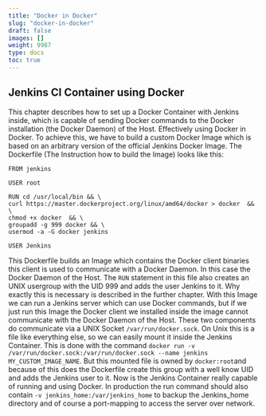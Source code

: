 ```yaml
---
title: "Docker in Docker"
slug: "docker-in-docker"
draft: false
images: []
weight: 9987
type: docs
toc: true
---
```


## Jenkins CI Container using Docker
This chapter describes how to set up a Docker Container with Jenkins inside, which is capable of sending Docker commands to the Docker installation (the Docker Daemon) of the Host. Effectively using Docker in Docker. To achieve this, we have to build a custom Docker Image which is based on an arbitrary version of the official Jenkins Docker Image. The Dockerfile (The Instruction how to build the Image) looks like this:
```
FROM jenkins

USER root

RUN cd /usr/local/bin && \
curl https://master.dockerproject.org/linux/amd64/docker > docker  && \
chmod +x docker  && \
groupadd -g 999 docker && \
usermod -a -G docker jenkins
    
USER Jenkins
```
This Dockerfile builds an Image which contains the Docker client binaries this client is used to communicate with a Docker Daemon. In this case the Docker Daemon of the Host. The `RUN` statement in this file also creates an UNIX usergroup with the UID 999 and adds the user Jenkins to it. Why exactly this is necessary is described in the further chapter.
With this Image we can run a Jenkins server which can use Docker commands, but if we just run this Image the Docker client we installed inside the image cannot communicate with the Docker Daemon of the Host. These two components do communicate via a UNIX Socket `/var/run/docker.sock`. On Unix this is a file like everything else, so we can easily mount it inside the Jenkins Container. This is done with the command `docker run -v /var/run/docker.sock:/var/run/docker.sock --name jenkins MY_CUSTOM_IMAGE_NAME`. But this mounted file is owned by `docker:root`and because of this does the Dockerfile create this group with a well know UID and adds the Jenkins user to it. Now is the Jenkins Container really capable of running and using Docker.
In production the run command should also contain `-v jenkins_home:/var/jenkins_home` to backup the Jenkins_home directory and of course a port-mapping to access the server over network.

